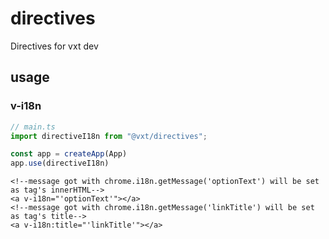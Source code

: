 # directives

Directives for vxt dev

## usage

### v-i18n

```ts
// main.ts
import directiveI18n from "@vxt/directives";

const app = createApp(App)
app.use(directiveI18n)
```

```vue
<!--message got with chrome.i18n.getMessage('optionText') will be set as tag's innerHTML-->
<a v-i18n="'optionText'"></a>
<!--message got with chrome.i18n.getMessage('linkTitle') will be set as tag's title-->
<a v-i18n:title="'linkTitle'"></a>
```